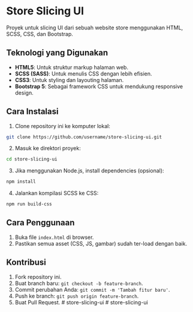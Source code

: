 # Store Slicing UI

Proyek untuk slicing UI dari sebuah website store menggunakan HTML, SCSS, CSS, dan Bootstrap.

## Teknologi yang Digunakan

- **HTML5**: Untuk struktur markup halaman web.
- **SCSS (SASS)**: Untuk menulis CSS dengan lebih efisien.
- **CSS3**: Untuk styling dan layouting halaman.
- **Bootstrap 5**: Sebagai framework CSS untuk mendukung responsive design.

## Cara Instalasi

1. Clone repository ini ke komputer lokal:

```bash
git clone https://github.com/username/store-slicing-ui.git
```

2. Masuk ke direktori proyek:

```bash
cd store-slicing-ui
```

3. Jika menggunakan Node.js, install dependencies (opsional):

```bash
npm install
```

4. Jalankan kompilasi SCSS ke CSS:

```bash
npm run build-css
```

## Cara Penggunaan

1. Buka file `index.html` di browser.
2. Pastikan semua asset (CSS, JS, gambar) sudah ter-load dengan baik.

## Kontribusi

1. Fork repository ini.
2. Buat branch baru: `git checkout -b feature-branch`.
3. Commit perubahan Anda: `git commit -m 'Tambah fitur baru'`.
4. Push ke branch: `git push origin feature-branch`.
5. Buat Pull Request.
#   s t o r e - s l i c i n g - u i  
 #   s t o r e - s l i c i n g - u i  
 